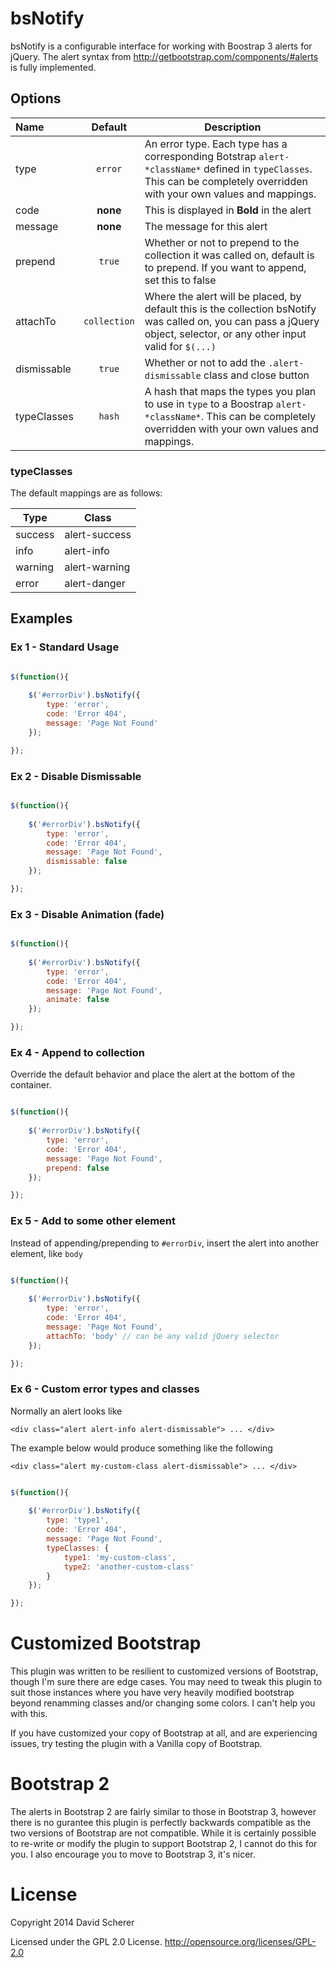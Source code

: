 # bsNotify

bsNotify is a configurable interface for working with Boostrap 3 alerts for jQuery. The alert syntax from http://getbootstrap.com/components/#alerts is fully implemented.

## Options

Name | Default | Description
:----|:-------:|------------
type    | `error` | An error type. Each type has a corresponding Botstrap `alert-*className*` defined in `typeClasses`. This can be completely overridden with your own values and mappings.
code    | **none** | This is displayed in **Bold** in the alert
message | **none** | The message for this alert
prepend | `true` | Whether or not to prepend to the collection it was called on, default is to prepend. If you want to append, set this to false
attachTo    | `collection` | Where the alert will be placed, by default this is the collection bsNotify was called on, you can pass a jQuery object, selector, or any other input valid for `$(...)`
dismissable | `true` | Whether or not to add the `.alert-dismissable` class and close button
typeClasses | `hash` | A hash that maps the types you plan to use in `type` to a Boostrap `alert-*className*`. This can be completely overridden with your own values and mappings.

### typeClasses

The default mappings are as follows:

Type    |   Class
--------|---------
success |   alert-success
info    |   alert-info
warning |   alert-warning
error   |   alert-danger

## Examples

### Ex 1 - Standard Usage

```javascript

$(function(){
    
    $('#errorDiv').bsNotify({
        type: 'error',
        code: 'Error 404',
        message: 'Page Not Found'
    });

});

```

### Ex 2 - Disable Dismissable

```javascript

$(function(){
    
    $('#errorDiv').bsNotify({
        type: 'error',
        code: 'Error 404',
        message: 'Page Not Found',
        dismissable: false
    });

});

```

### Ex 3 - Disable Animation (fade)

```javascript

$(function(){
    
    $('#errorDiv').bsNotify({
        type: 'error',
        code: 'Error 404',
        message: 'Page Not Found',
        animate: false
    });

});

```

### Ex 4 - Append to collection

Override the default behavior and place the alert at the bottom of the container.

```javascript

$(function(){
    
    $('#errorDiv').bsNotify({
        type: 'error',
        code: 'Error 404',
        message: 'Page Not Found',
        prepend: false
    });

});

```

### Ex 5 - Add to some other element

Instead of appending/prepending to `#errorDiv`, insert the alert into another element, like `body`

```javascript

$(function(){
    
    $('#errorDiv').bsNotify({
        type: 'error',
        code: 'Error 404',
        message: 'Page Not Found',
        attachTo: 'body' // can be any valid jQuery selector
    });

});

```

### Ex 6 - Custom error types and classes

Normally an alert looks like

    <div class="alert alert-info alert-dismissable"> ... </div>

The example below would produce something like the following

    <div class="alert my-custom-class alert-dismissable"> ... </div>

```javascript

$(function(){
    
    $('#errorDiv').bsNotify({
        type: 'type1',
        code: 'Error 404',
        message: 'Page Not Found',
        typeClasses: {
            type1: 'my-custom-class',
            type2: 'another-custom-class'
        }
    });

});

```

# Customized Bootstrap

This plugin was written to be resilient to customized versions of Bootstrap, though I'm sure there are edge cases. You may need to tweak this plugin to suit those instances where you have very heavily modified bootstrap beyond renamming classes and/or changing some colors. I can't help you with this.

If you have customized your copy of Bootstrap at all, and are experiencing issues, try testing the plugin with a Vanilla copy of Bootstrap.

# Bootstrap 2

The alerts in Bootstrap 2 are fairly similar to those in Bootstrap 3, however there is no gurantee this plugin is perfectly backwards compatible as the two versions of Bootstrap are not compatible. While it is certainly possible to re-write or modify the plugin to support Bootstrap 2, I cannot do this for you. I also encourage you to move to Bootstrap 3, it's nicer.

# License

Copyright 2014 David Scherer

Licensed under the GPL 2.0 License. http://opensource.org/licenses/GPL-2.0